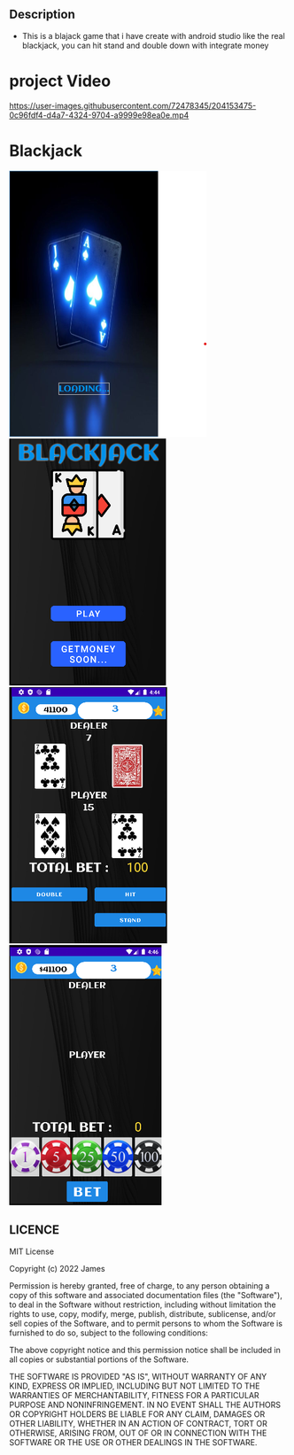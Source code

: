## Description 
* This is a blajack game that i have create with android studio like the real blackjack, 
you can hit stand and double down with integrate money


# project Video
https://user-images.githubusercontent.com/72478345/204153475-0c96fdf4-d4a7-4324-9704-a9999e98ea0e.mp4



# Blackjack
![](images/loading.png)
![](images/menu.png)
![](images/playing.png)
![](images/betting.png)






## LICENCE

MIT License

Copyright (c) 2022 James

Permission is hereby granted, free of charge, to any person obtaining a copy
of this software and associated documentation files (the "Software"), to deal
in the Software without restriction, including without limitation the rights
to use, copy, modify, merge, publish, distribute, sublicense, and/or sell
copies of the Software, and to permit persons to whom the Software is
furnished to do so, subject to the following conditions:

The above copyright notice and this permission notice shall be included in all
copies or substantial portions of the Software.

THE SOFTWARE IS PROVIDED "AS IS", WITHOUT WARRANTY OF ANY KIND, EXPRESS OR
IMPLIED, INCLUDING BUT NOT LIMITED TO THE WARRANTIES OF MERCHANTABILITY,
FITNESS FOR A PARTICULAR PURPOSE AND NONINFRINGEMENT. IN NO EVENT SHALL THE
AUTHORS OR COPYRIGHT HOLDERS BE LIABLE FOR ANY CLAIM, DAMAGES OR OTHER
LIABILITY, WHETHER IN AN ACTION OF CONTRACT, TORT OR OTHERWISE, ARISING FROM,
OUT OF OR IN CONNECTION WITH THE SOFTWARE OR THE USE OR OTHER DEALINGS IN THE
SOFTWARE.
